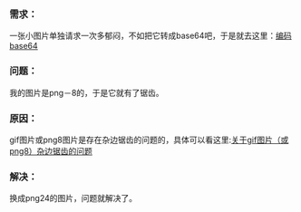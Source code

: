 ### 需求：

一张小图片单独请求一次多郁闷，不如把它转成base64吧，于是就去这里：[编码base64](http://tool.css-js.com/base64.html)

### 问题：

我的图片是png－8的，于是它就有了锯齿。

### 原因：

gif图片或png8图片是存在杂边锯齿的问题的，具体可以看这里:[关于gif图片（或png8）杂边锯齿的问题](http://www.zhangxinxu.com/wordpress/2009/09/%E5%85%B3%E4%BA%8Egif%E5%9B%BE%E7%89%87%EF%BC%88%E6%88%96png8%EF%BC%89%E6%9D%82%E8%BE%B9%E9%94%AF%E9%BD%BF%E7%9A%84%E9%97%AE%E9%A2%98/#g1_3)

### 解决：

换成png24的图片，问题就解决了。
